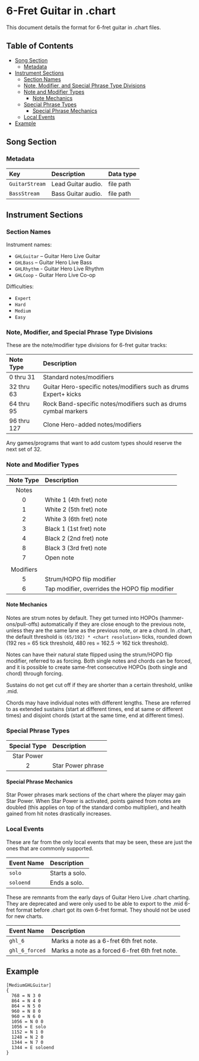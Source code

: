 # 6-Fret Guitar in .chart

This document details the format for 6-fret guitar in .chart files.

## Table of Contents

- [Song Section](#song-section)
  - [Metadata](#metadata)
- [Instrument Sections](#instrument-sections)
  - [Section Names](#section-names)
  - [Note, Modifier, and Special Phrase Type Divisions](#note-modifier-and-special-phrase-type-divisions)
  - [Note and Modifier Types](#note-and-modifier-types)
    - [Note Mechanics](#note-mechanics)
  - [Special Phrase Types](#special-phrase-types)
    - [Special Phrase Mechanics](#special-phrase-mechanics)
  - [Local Events](#local-events)
- [Example](#example)

## Song Section

### Metadata

| Key            | Description        | Data type |
| :---           | :----------        | :-------- |
| `GuitarStream` | Lead Guitar audio. | file path |
| `BassStream`   | Bass Guitar audio. | file path |

## Instrument Sections

### Section Names

Instrument names:

- `GHLGuitar` – Guitar Hero Live Guitar
- `GHLBass` – Guitar Hero Live Bass
- `GHLRhythm` - Guitar Hero Live Rhythm
- `GHLCoop` - Guitar Hero Live Co-op

Difficulties:

- `Expert`
- `Hard`
- `Medium`
- `Easy`

### Note, Modifier, and Special Phrase Type Divisions

These are the note/modifier type divisions for 6-fret guitar tracks:

| Note Type   | Description                                                      |
| :--------   | :----------                                                      |
| 0 thru 31   | Standard notes/modifiers                                         |
| 32 thru 63  | Guitar Hero-specific notes/modifiers such as drums Expert+ kicks |
| 64 thru 95  | Rock Band-specific notes/modifiers such as drums cymbal markers  |
| 96 thru 127 | Clone Hero-added notes/modifiers                                 |

Any games/programs that want to add custom types should reserve the next set of 32.

### Note and Modifier Types

| Note Type | Description                                    |
| :-------: | :----------                                    |
| Notes     |                                                |
| 0         | White 1 (4th fret) note                        |
| 1         | White 2 (5th fret) note                        |
| 2         | White 3 (6th fret) note                        |
| 3         | Black 1 (1st fret) note                        |
| 4         | Black 2 (2nd fret) note                        |
| 8         | Black 3 (3rd fret) note                        |
| 7         | Open note                                      |
|           |                                                |
| Modifiers |                                                |
| 5         | Strum/HOPO flip modifier                       |
| 6         | Tap modifier, overrides the HOPO flip modifier |

#### Note Mechanics

Notes are strum notes by default. They get turned into HOPOs (hammer-ons/pull-offs) automatically if they are close enough to the previous note, unless they are the same lane as the previous note, or are a chord. In .chart, the default threshold is `(65/192) * <chart resolution>` ticks, rounded down (192 res = 65 tick threshold, 480 res = 162.5 -> 162 tick threshold).

Notes can have their natural state flipped using the strum/HOPO flip modifier, referred to as forcing. Both single notes and chords can be forced, and it is possible to create same-fret consecutive HOPOs (both single and chord) through forcing.

Sustains do not get cut off if they are shorter than a certain threshold, unlike .mid.

Chords may have individual notes with different lengths. These are referred to as extended sustains (start at different times, end at same or different times) and disjoint chords (start at the same time, end at different times).

### Special Phrase Types

| Special Type | Description       |
| :----------: | :----------       |
| Star Power   |                   |
| 2            | Star Power phrase |

#### Special Phrase Mechanics

Star Power phrases mark sections of the chart where the player may gain Star Power. When Star Power is activated, points gained from notes are doubled (this applies on top of the standard combo multiplier), and health gained from hit notes drastically increases.

### Local Events

These are far from the only local events that may be seen, these are just the ones that are commonly supported.

| Event Name | Description    |
| :--------- | :----------    |
| `solo`     | Starts a solo. |
| `soloend`  | Ends a solo.   |

These are remnants from the early days of Guitar Hero Live .chart charting. They are deprecated and were only used to be able to export to the .mid 6-fret format before .chart got its own 6-fret format. They should not be used for new charts.

| Event Name     | Description                                    |
| :---------     | :----------                                    |
| `ghl_6`        | Marks a note as a 6-fret 6th fret note.        |
| `ghl_6_forced` | Marks a note as a forced 6-fret 6th fret note. |

## Example

```
[MediumGHLGuitar]
{
  768 = N 3 0
  864 = N 4 0
  864 = N 5 0
  960 = N 8 0
  960 = N 6 0
  1056 = N 0 0
  1056 = E solo
  1152 = N 1 0
  1248 = N 2 0
  1344 = N 7 0
  1344 = E soloend
}
```
